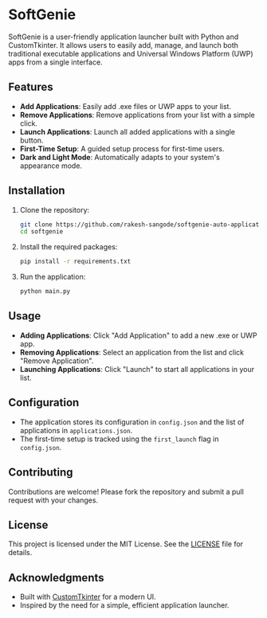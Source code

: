# SoftGenie

SoftGenie is a user-friendly application launcher built with Python and CustomTkinter. It allows users to easily add, manage, and launch both traditional executable applications and Universal Windows Platform (UWP) apps from a single interface.

## Features

- **Add Applications**: Easily add .exe files or UWP apps to your list.
- **Remove Applications**: Remove applications from your list with a simple click.
- **Launch Applications**: Launch all added applications with a single button.
- **First-Time Setup**: A guided setup process for first-time users.
- **Dark and Light Mode**: Automatically adapts to your system's appearance mode.

## Installation

1. Clone the repository:

   ```bash
   git clone https://github.com/rakesh-sangode/softgenie-auto-application-start.git
   cd softgenie
   ```

2. Install the required packages:

   ```bash
   pip install -r requirements.txt
   ```

3. Run the application:
   ```bash
   python main.py
   ```

## Usage

- **Adding Applications**: Click "Add Application" to add a new .exe or UWP app.
- **Removing Applications**: Select an application from the list and click "Remove Application".
- **Launching Applications**: Click "Launch" to start all applications in your list.

## Configuration

- The application stores its configuration in `config.json` and the list of applications in `applications.json`.
- The first-time setup is tracked using the `first_launch` flag in `config.json`.

## Contributing

Contributions are welcome! Please fork the repository and submit a pull request with your changes.

## License

This project is licensed under the MIT License. See the [LICENSE](LICENSE) file for details.

## Acknowledgments

- Built with [CustomTkinter](https://github.com/TomSchimansky/CustomTkinter) for a modern UI.
- Inspired by the need for a simple, efficient application launcher.
